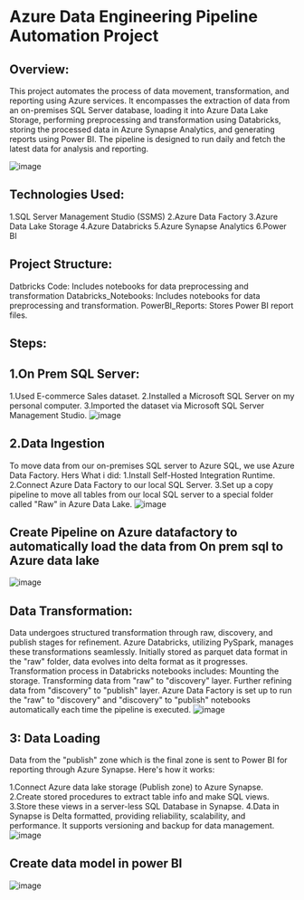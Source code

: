 # Azure Data Engineering Pipeline Automation Project
## Overview:
This project automates the process of data movement, transformation, and reporting using Azure services. It encompasses the extraction of data from an on-premises SQL Server database, loading it into Azure Data Lake Storage, performing preprocessing and transformation using Databricks, storing the processed data in Azure Synapse Analytics, and generating reports using Power BI. The pipeline is designed to run daily and fetch the latest data for analysis and reporting.

![image](https://github.com/yadavdisha/Data-Engineering-Pipeline-Project/assets/34658273/574a76c2-5a15-4be7-939f-889c97b06ab7)
## Technologies Used:
1.SQL Server Management Studio (SSMS)
2.Azure Data Factory
3.Azure Data Lake Storage
4.Azure Databricks
5.Azure Synapse Analytics
6.Power BI
## Project Structure:
Datbricks Code: Includes notebooks for data preprocessing and transformation
Databricks_Notebooks: Includes notebooks for data preprocessing and transformation.
PowerBI_Reports: Stores Power BI report files.
## Steps:
## 1.On Prem SQL Server:

1.Used E-commerce Sales dataset.
2.Installed a Microsoft SQL Server on my personal computer.
3.Imported the dataset via Microsoft SQL Server Management Studio.
![image](https://github.com/yadavdisha/Data-Engineering-Pipeline-Project/assets/34658273/b7bf2f2d-68d5-4158-8875-1957387283cf)

## 2.Data Ingestion
To move data from our on-premises SQL server to Azure SQL, we use Azure Data Factory.
Hers What i did:
1.Install Self-Hosted Integration Runtime.
2.Connect Azure Data Factory to our local SQL Server.
3.Set up a copy pipeline to move all tables from our local SQL server to a special folder called "Raw" in Azure Data Lake.
![image](https://github.com/yadavdisha/Data-Engineering-Pipeline-Project/assets/34658273/5c5e96d8-e29c-4d2b-bbf3-66c560b47dac)
## Create Pipeline on Azure datafactory to automatically load the data from On prem sql to Azure data lake 
![image](https://github.com/yadavdisha/Data-Engineering-Pipeline-Project/assets/34658273/5aed96eb-7664-4abd-9ad6-599bb2d4e008)

##  Data Transformation:
Data undergoes structured transformation through raw, discovery, and publish stages for refinement.
Azure Databricks, utilizing PySpark, manages these transformations seamlessly.
Initially stored as parquet  data  format in the "raw" folder, data evolves into delta format as it progresses.
Transformation process  in Databricks notebooks includes:
Mounting the storage.
Transforming data from "raw" to "discovery" layer.
Further refining data from "discovery" to "publish" layer.
Azure Data Factory is set up to run the "raw" to "discovery" and "discovery" to "publish" notebooks automatically each time the pipeline is executed.
![image](https://github.com/yadavdisha/Data-Engineering-Pipeline-Project/assets/34658273/33e42ca5-c593-4a74-ad92-cf8e5c7a97da)

## 3: Data Loading
Data from the "publish" zone which is the final zone is sent to Power BI for reporting through Azure Synapse. Here's how it works:

1.Connect Azure data lake storage  (Publish zone) to Azure Synapse.
2.Create stored procedures to extract table info and make SQL views.
3.Store these views in a server-less SQL Database in Synapse.
4.Data in Synapse is Delta formatted, providing reliability, scalability, and performance. It supports versioning and backup for data management.
![image](https://github.com/yadavdisha/Data-Engineering-Pipeline-Project/assets/34658273/f205f49d-a39d-46fe-973f-0a5a1eec0309)
## Create data model in power BI

![image](https://github.com/yadavdisha/Data-Engineering-Pipeline-Project/assets/34658273/a1d05068-626c-4525-bf29-fa433278720d)





















